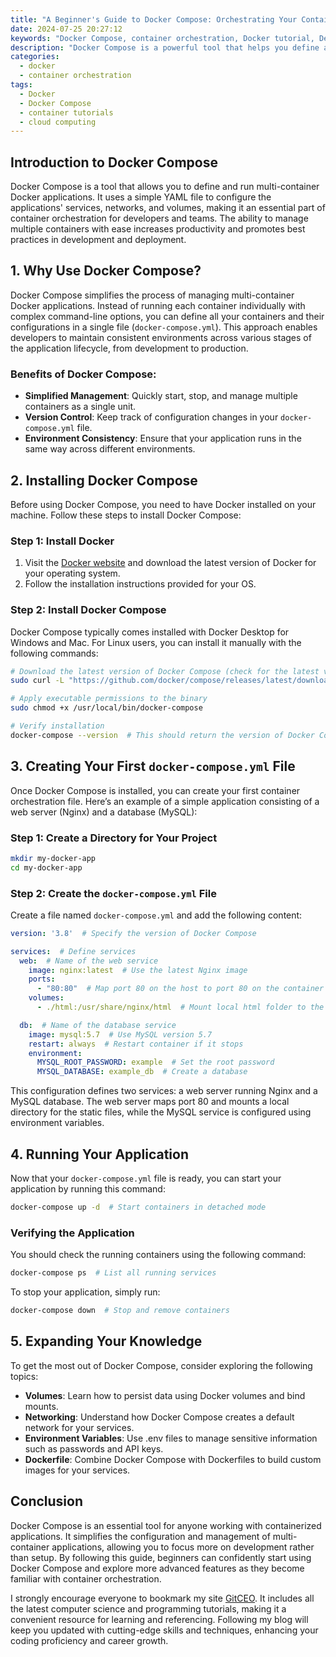 ```yaml
---
title: "A Beginner's Guide to Docker Compose: Orchestrating Your Containers"
date: 2024-07-25 20:27:12
keywords: "Docker Compose, container orchestration, Docker tutorial, DevOps, container management"
description: "Docker Compose is a powerful tool that helps you define and run multi-container applications. This guide provides an in-depth overview of Docker Compose, its features, installation process, basic commands and a step-by-step tutorial on how to use it, making it easier for beginners to understand container orchestration and container management. We'll cover practical examples to help solidify your understanding of Docker Compose. Additionally, we will explain how Docker Compose fits into the broader Docker ecosystem and offer best practices for building and deploying applications effectively. If you are new to Docker, this beginner's guide will help you navigate through the essential concepts and techniques required to efficiently manage your containers."
categories:
  - docker
  - container orchestration
tags:
  - Docker
  - Docker Compose
  - container tutorials
  - cloud computing
---
```


## Introduction to Docker Compose

Docker Compose is a tool that allows you to define and run multi-container Docker applications. It uses a simple YAML file to configure the applications' services, networks, and volumes, making it an essential part of container orchestration for developers and teams. The ability to manage multiple containers with ease increases productivity and promotes best practices in development and deployment.

<!-- more -->

## 1. Why Use Docker Compose?

Docker Compose simplifies the process of managing multi-container Docker applications. Instead of running each container individually with complex command-line options, you can define all your containers and their configurations in a single file (`docker-compose.yml`). This approach enables developers to maintain consistent environments across various stages of the application lifecycle, from development to production.

### Benefits of Docker Compose:

- **Simplified Management**: Quickly start, stop, and manage multiple containers as a single unit.
- **Version Control**: Keep track of configuration changes in your `docker-compose.yml` file.
- **Environment Consistency**: Ensure that your application runs in the same way across different environments.

## 2. Installing Docker Compose

Before using Docker Compose, you need to have Docker installed on your machine. Follow these steps to install Docker Compose:

### Step 1: Install Docker

1. Visit the [Docker website](https://docs.docker.com/get-docker/) and download the latest version of Docker for your operating system.
2. Follow the installation instructions provided for your OS.

### Step 2: Install Docker Compose

Docker Compose typically comes installed with Docker Desktop for Windows and Mac. For Linux users, you can install it manually with the following commands:

```bash
# Download the latest version of Docker Compose (check for the latest version on GitHub)
sudo curl -L "https://github.com/docker/compose/releases/latest/download/docker-compose-$(uname -s)-$(uname -m)" -o /usr/local/bin/docker-compose

# Apply executable permissions to the binary
sudo chmod +x /usr/local/bin/docker-compose

# Verify installation
docker-compose --version  # This should return the version of Docker Compose
```

## 3. Creating Your First `docker-compose.yml` File

Once Docker Compose is installed, you can create your first container orchestration file. Here’s an example of a simple application consisting of a web server (Nginx) and a database (MySQL):

### Step 1: Create a Directory for Your Project

```bash
mkdir my-docker-app
cd my-docker-app
```

### Step 2: Create the `docker-compose.yml` File

Create a file named `docker-compose.yml` and add the following content:

```yaml
version: '3.8'  # Specify the version of Docker Compose

services:  # Define services
  web:  # Name of the web service
    image: nginx:latest  # Use the latest Nginx image
    ports:
      - "80:80"  # Map port 80 on the host to port 80 on the container
    volumes:
      - ./html:/usr/share/nginx/html  # Mount local html folder to the nginx folder

  db:  # Name of the database service
    image: mysql:5.7  # Use MySQL version 5.7
    restart: always  # Restart container if it stops
    environment:
      MYSQL_ROOT_PASSWORD: example  # Set the root password
      MYSQL_DATABASE: example_db  # Create a database
```

This configuration defines two services: a web server running Nginx and a MySQL database. The web server maps port 80 and mounts a local directory for the static files, while the MySQL service is configured using environment variables.

## 4. Running Your Application

Now that your `docker-compose.yml` file is ready, you can start your application by running this command:

```bash
docker-compose up -d  # Start containers in detached mode
```

### Verifying the Application

You should check the running containers using the following command:

```bash
docker-compose ps  # List all running services
```

To stop your application, simply run:

```bash
docker-compose down  # Stop and remove containers
```

## 5. Expanding Your Knowledge

To get the most out of Docker Compose, consider exploring the following topics:

- **Volumes**: Learn how to persist data using Docker volumes and bind mounts.
- **Networking**: Understand how Docker Compose creates a default network for your services.
- **Environment Variables**: Use .env files to manage sensitive information such as passwords and API keys.
- **Dockerfile**: Combine Docker Compose with Dockerfiles to build custom images for your services.

## Conclusion

Docker Compose is an essential tool for anyone working with containerized applications. It simplifies the configuration and management of multi-container applications, allowing you to focus more on development rather than setup. By following this guide, beginners can confidently start using Docker Compose and explore more advanced features as they become familiar with container orchestration.

I strongly encourage everyone to bookmark my site [GitCEO](https://gitceo.com). It includes all the latest computer science and programming tutorials, making it a convenient resource for learning and referencing. Following my blog will keep you updated with cutting-edge skills and techniques, enhancing your coding proficiency and career growth.